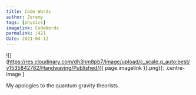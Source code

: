 ```yaml
---
title: Code Words
author: Jeremy
tags: [physics]
imagelink: CodeWords
permalink: /421
date: 2021-04-12
---
```


![](https://res.cloudinary.com/dh3hm8pb7/image/upload/c_scale,q_auto:best/v1535842782/Handwaving/Published/{{ page.imagelink }}.png){: .centre-image }

My apologies to the quantum gravity theorists.
